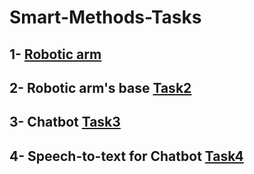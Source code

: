 # Smart-Methods-Tasks
## 1- [Robotic arm](https://github.com/NoorAlsharif/Smart-Methods-Tasks/tree/Task-1)
## 2- Robotic arm's base [Task2](https://github.com/NoorAlsharif/Smart-Methods-Tasks/tree/Task-2)
## 3- Chatbot [Task3](https://github.com/NoorAlsharif/Smart-Methods-Tasks/tree/Task-3)
## 4- Speech-to-text for Chatbot [Task4](https://github.com/NoorAlsharif/Smart-Methods-Tasks/tree/Task4)

